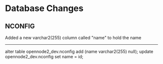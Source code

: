 # Database Changes

## NCONFIG

Added a new varchar2(255) column called "name" to hold the name


----

alter table opennode2_dev.nconfig add (name varchar2(255) null);
update opennode2_dev.nconfig set name = id;